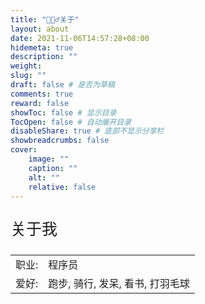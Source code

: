 ```yaml
---
title: "🙋🏻‍♂️关于"
layout: about
date: 2021-11-06T14:57:28+08:00
hidemeta: true
description: ""
weight:
slug: ""
draft: false # 是否为草稿
comments: true
reward: false
showToc: false # 显示目录
TocOpen: false # 自动展开目录
disableShare: true # 底部不显示分享栏
showbreadcrumbs: false
cover:
    image: ""
    caption: ""
    alt: ""
    relative: false
---
```

<p style="font-size: 25px;">关于我</p>

|       |                                  |
| ----- | -------------------------------- |
| 职业: | 程序员                           |
| 爱好: | 跑步, 骑行, 发呆, 看书, 打羽毛球 |
